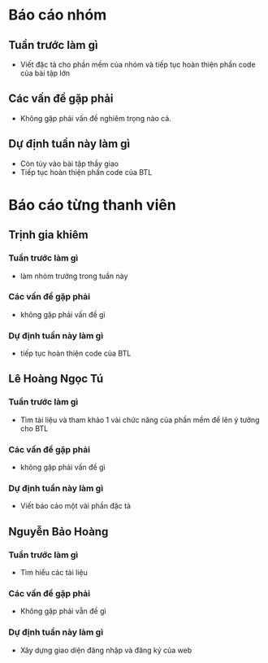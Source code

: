 # Báo cáo nhóm

## Tuần trước làm gì
- Viết đặc tả cho phần mềm của nhóm và tiếp tục hoàn thiện phần code của bài tập lớn
## Các vấn đề gặp phải
- Không gặp phải vấn đề nghiêm trọng nào cả.

## Dự định tuần này làm gì
- Còn tùy vào bài tập thầy giao
- Tiếp tục hoàn thiện phần code của BTL
# Báo cáo từng thanh viên

## Trịnh gia khiêm

### Tuần trước làm gì
- làm nhóm trưởng trong tuần này 
### Các vấn đề gặp phải
- không gặp phải vấn đề gì

### Dự định tuần này làm gì
- tiếp tục hoàn thiện code của BTL

## Lê Hoàng Ngọc Tú

### Tuần trước làm gì
- Tìm tài liệu và tham khảo 1 vài chức năng của phần mềm để lên ý tưởng cho BTL
### Các vấn đề gặp phải
- không gặp phải vấn đề gì

### Dự định tuần này làm gì
- Viết báo cáo một vài phần đặc tả 

## Nguyễn Bảo Hoàng
### Tuần trước làm gì
- Tìm hiểu các tài liệu
### Các vấn đề gặp phải
- Không gặp phải vẫn đề gì
### Dự định tuần này làm gì
- Xây dựng giao diện đăng nhập và đăng ký của web

